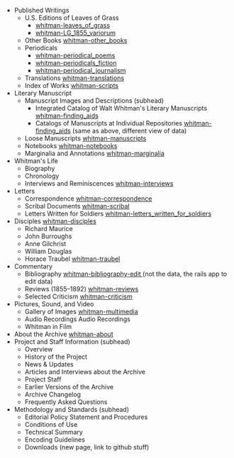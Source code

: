 - Published Writings 
  - U.S. Editions of Leaves of Grass
    - [whitman-leaves_of_grass](https://github.com/whitmanarchive/whitman-leaves_of_grass)
    - [whitman-LG_1855_variorum]()
  - Other Books [whitman-other_books](https://github.com/whitmanarchive/whitman-other_books)
  - Periodicals
    - [whitman-periodical_poems](../whitman-periodical_poems)
    - [whitman-periodicals_fiction](whitman-periodicals_fiction)
    - [whitman-periodical_journalism](whitman-periodical_journalism)
  - Translations [whitman-translations](whitman-translations)
  - Index of Works [whitman-scripts]()
- Literary Manuscript
  - Manuscript Images and Descriptions (subhead)
    - Integrated Catalog of Walt Whitman's Literary Manuscripts [whitman-finding_aids]()
    - Catalogs of Manuscripts at Individual Repositories [whitman-finding_aids]() (same as above, different view of data)
  - Loose Manuscripts [whitman-manuscripts]()
  - Notebooks [whitman-notebooks]()
  - Marginalia and Annotations [whitman-marginalia]()
- Whitman's Life
  - Biography
  - Chronology
  - Interviews and Reminiscences [whitman-interviews]()
- Letters
  - Correspondence [whitman-correspondence]()
  - Scribal Documents [whitman-scribal]()
  - Letters Written for Soldiers [whitman-letters_written_for_soldiers]()
- Disciples [whitman-disciples]()
  - Richard Maurice
  - John Burroughs
  - Anne Gilchrist
  - William Douglas
  - Horace Traubel [whitman-traubel]()
- Commentary
  - Bibliography [whitman-bibliography-edit ]() (not the data, the rails app to edit data)
  - Reviews (1855–1892) [whitman-reviews]()
  - Selected Criticism  [whitman-criticism]()
- Pictures, Sound, and Video
  - Gallery of Images [whitman-multimedia]()
  - Audio Recordings Audio Recordings
  - Whitman in Film
- About the Archive [whitman-about]()
- Project and Staff Information (subhead)
  - Overview
  - History of the Project
  - News & Updates
  - Articles and Interviews about the Archive
  - Project Staff
  - Earlier Versions of the Archive
  - Archive Changelog
  - Frequently Asked Questions
- Methodology and Standards (subhead)
  - Editorial Policy Statement and Procedures 
  - Conditions of Use 
  - Technical Summary
  - Encoding Guidelines
  - Downloads (new page, link to github stuff)
